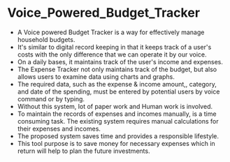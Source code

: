 # Voice_Powered_Budget_Tracker
* A Voice powered Budget Tracker is a way for effectively manage household budgets.
* It's similar to digital record keeping in that it keeps track of a user's costs with the only difference that we can operate it by our voice.
* On a daily bases, it maintains track of the user's income and expenses. 
* The Expense Tracker not only maintains track of the budget, but also allows users to 
examine data using charts and graphs.
* The required data, such as the expense & income amount,, category, and date of the spending, must be entered by potential users by voice command or by typing. 
* Without this system, lot of paper work and Human work is involved. 
* To maintain the records of expenses and incomes manually, is a time consuming task. The existing system requires manual calculations for their expenses and incomes.
* The proposed system saves time and provides a responsible lifestyle.
* This tool purpose is to save money for necessary expenses which in return will help to plan the future investments.
